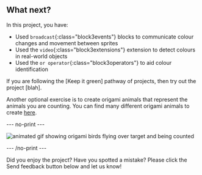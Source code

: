 ## What next?

In this project, you have:

+ Used `broadcast`{:class="block3events"} blocks to communicate colour changes and movement between sprites
+ Used the `video`{:class="block3extensions"} extension to detect colours in real-world objects
+ Used the `or operator`{:class="block3operators"} to aid colour identification

If you are following the [Keep it green] pathway of projects, then try out the project [blah].

Another optional exercise is to create origami animals that represent the animals you are counting. You can find many different origami animals to create [here](http://rpf.io/origami).

--- no-print ---

![animated gif showing origami birds flying over target and being counted](images/origami-count.gif)

--- /no-print ---

Did you enjoy the project? Have you spotted a mistake? Please click the Send feedback button below and let us know!
